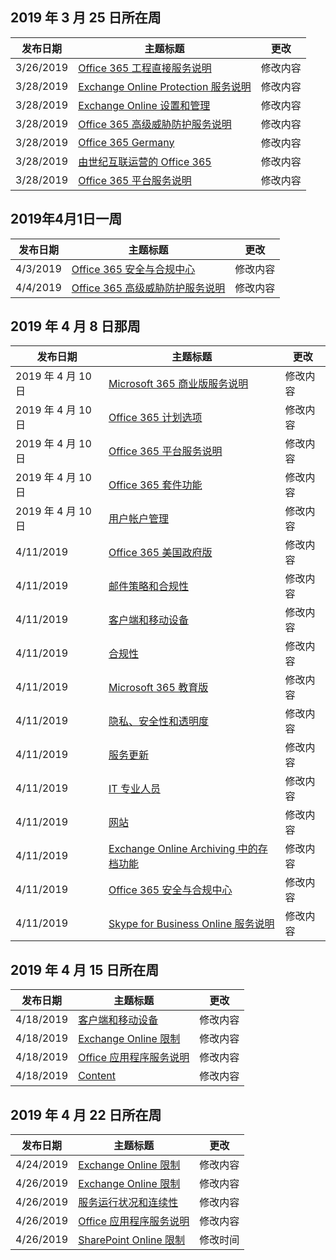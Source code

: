<!-- This file is generated automatically each week. Changes made to this file will be overwritten.-->




## <a name="week-of-march-25-2019"></a>2019 年 3 月 25 日所在周


| 发布日期 |主题标题 | 更改 |
|------|------------|--------|
| 3/26/2019 | [Office 365 工程直接服务说明](/Office365/ServiceDescriptions/office-365-engineering-direct-service-description) | 修改内容 |
| 3/28/2019 | [Exchange Online Protection 服务说明](/Office365/ServiceDescriptions/exchange-online-protection-service-description/exchange-online-protection-service-description) | 修改内容 |
| 3/28/2019 | [Exchange Online 设置和管理](/Office365/ServiceDescriptions/exchange-online-service-description/exchange-online-setup-and-administration) | 修改内容 |
| 3/28/2019 | [Office 365 高级威胁防护服务说明](/Office365/ServiceDescriptions/office-365-advanced-threat-protection-service-description) | 修改内容 |
| 3/28/2019 | [Office 365 Germany](/Office365/ServiceDescriptions/office-365-platform-service-description/office-365-germany) | 修改内容 |
| 3/28/2019 | [由世纪互联运营的 Office 365](/Office365/ServiceDescriptions/office-365-platform-service-description/office-365-operated-by-21vianet) | 修改内容 |
| 3/28/2019 | [Office 365 平台服务说明](/Office365/ServiceDescriptions/office-365-platform-service-description/office-365-platform-service-description) | 修改内容 |


## <a name="week-of-april-01-2019"></a>2019年4月1日一周


| 发布日期 |主题标题 | 更改 |
|------|------------|--------|
| 4/3/2019 | [Office 365 安全与合规中心](/Office365/ServiceDescriptions/office-365-platform-service-description/office-365-securitycompliance-center) | 修改内容 |
| 4/4/2019 | [Office 365 高级威胁防护服务说明](/Office365/ServiceDescriptions/office-365-advanced-threat-protection-service-description) | 修改内容 |


## <a name="week-of-april-08-2019"></a>2019 年 4 月 8 日那周


| 发布日期 |主题标题 | 更改 |
|------|------------|--------|
| 2019 年 4 月 10 日 | [Microsoft 365 商业版服务说明](/Office365/ServiceDescriptions/microsoft-365-business-service-description) | 修改内容 |
| 2019 年 4 月 10 日 | [Office 365 计划选项](/Office365/ServiceDescriptions/office-365-platform-service-description/office-365-plan-options) | 修改内容 |
| 2019 年 4 月 10 日 | [Office 365 平台服务说明](/Office365/ServiceDescriptions/office-365-platform-service-description/office-365-platform-service-description) | 修改内容 |
| 2019 年 4 月 10 日 | [Office 365 套件功能](/Office365/ServiceDescriptions/office-365-platform-service-description/office-365-suite-features) | 修改内容 |
| 2019 年 4 月 10 日 | [用户帐户管理](/Office365/ServiceDescriptions/office-365-platform-service-description/user-account-management) | 修改内容 |
| 4/11/2019 | [Office 365 美国政府版](/Office365/ServiceDescriptions/office-365-platform-service-description/office-365-us-government/office-365-us-government) | 修改内容 |
| 4/11/2019 | [邮件策略和合规性](/Office365/ServiceDescriptions/exchange-online-protection-service-description/messaging-policy-and-compliance-servicedesc) | 修改内容 |
| 4/11/2019 | [客户端和移动设备](/Office365/ServiceDescriptions/exchange-online-service-description/clients-and-mobile-devices) | 修改内容 |
| 4/11/2019 | [合规性](/Office365/ServiceDescriptions/office-365-platform-service-description/compliance-servicedesc) | 修改内容 |
| 4/11/2019 | [Microsoft 365 教育版](/Office365/ServiceDescriptions/office-365-platform-service-description/microsoft-365-education) | 修改内容 |
| 4/11/2019 | [隐私、安全性和透明度](/Office365/ServiceDescriptions/office-365-platform-service-description/privacy-security-and-transparency) | 修改内容 |
| 4/11/2019 | [服务更新](/Office365/ServiceDescriptions/office-365-platform-service-description/service-updates) | 修改内容 |
| 4/11/2019 | [IT 专业人员](/Office365/ServiceDescriptions/sharepoint-online-service-description/it-professional) | 修改内容 |
| 4/11/2019 | [网站](/Office365/ServiceDescriptions/sharepoint-online-service-description/sites-servicedesc) | 修改内容 |
| 4/11/2019 | [Exchange Online Archiving 中的存档功能](/Office365/ServiceDescriptions/exchange-online-archiving-service-description/archive-features) | 修改内容 |
| 4/11/2019 | [Office 365 安全与合规中心](/Office365/ServiceDescriptions/office-365-platform-service-description/office-365-securitycompliance-center) | 修改内容 |
| 4/11/2019 | [Skype for Business Online 服务说明](/Office365/ServiceDescriptions/skype-for-business-online-service-description/skype-for-business-online-service-description) | 修改内容 |


## <a name="week-of-april-15-2019"></a>2019 年 4 月 15 日所在周


| 发布日期 |主题标题 | 更改 |
|------|------------|--------|
| 4/18/2019 | [客户端和移动设备](/Office365/ServiceDescriptions/exchange-online-service-description/clients-and-mobile-devices) | 修改内容 |
| 4/18/2019 | [Exchange Online 限制](/Office365/ServiceDescriptions/exchange-online-service-description/exchange-online-limits) | 修改内容 |
| 4/18/2019 | [Office 应用程序服务说明](/Office365/ServiceDescriptions/office-applications-service-description/office-applications-service-description) | 修改内容 |
| 4/18/2019 | [Content](/Office365/ServiceDescriptions/sharepoint-online-service-description/content) | 修改内容 |


## <a name="week-of-april-22-2019"></a>2019 年 4 月 22 日所在周


| 发布日期 |主题标题 | 更改 |
|------|------------|--------|
| 4/24/2019 | [Exchange Online 限制](/Office365/ServiceDescriptions/exchange-online-service-description/exchange-online-limits) | 修改内容 |
| 4/26/2019 | [Exchange Online 限制](/Office365/ServiceDescriptions/exchange-online-service-description/exchange-online-limits) | 修改内容 |
| 4/26/2019 | [服务运行状况和连续性](/Office365/ServiceDescriptions/office-365-platform-service-description/service-health-and-continuity) | 修改内容 |
| 4/26/2019 | [Office 应用程序服务说明](/Office365/ServiceDescriptions/office-applications-service-description/office-applications-service-description) | 修改内容 |
| 4/26/2019 | [SharePoint Online 限制](/Office365/ServiceDescriptions/sharepoint-online-service-description/sharepoint-online-limits) | 修改时间 |
